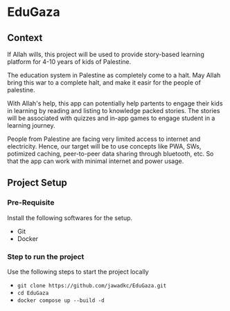# EduGaza

## Context
If Allah wills, this project will be used to provide story-based learning platform for 4-10 years of kids of Palestine.

The education system in Palestine as completely come to a halt. May Allah bring this war to a complete halt, and make it easir for the people of palestine.

With Allah's help, this app can potentially help partents to engage their kids in learning by reading and listing to knowledge packed stories. The stories will be associated with quizzes and in-app games to engage student in a learning journey.

People from Palestine are facing very limited access to internet and electricity. Hence, our target will be to use concepts like PWA, SWs, potimized caching, peer-to-peer data sharing through bluetooth, etc. So that the app can work with minimal internet and power usage.


## Project Setup

### Pre-Requisite
Install the following softwares for the setup.
- Git
- Docker

### Step to run the project
Use the following steps to start the project locally

- `git clone https://github.com/jawadkc/EduGaza.git`
- `cd EduGaza`
- `docker compose up --build -d`